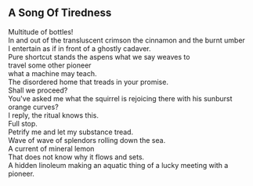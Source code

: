 A Song Of Tiredness
-------------------
Multitude of bottles!  
In and out of the transluscent crimson the cinnamon and the burnt umber  
I entertain as if in front of a ghostly cadaver.  
Pure shortcut stands the aspens what we say weaves to  
travel some other pioneer  
what a machine may teach.  
The disordered home that treads in your promise.  
Shall we proceed?  
You've asked me what the squirrel is rejoicing there with his sunburst orange curves?  
I reply, the ritual knows this.  
Full stop.  
Petrify me and let my substance tread.  
Wave of wave of splendors rolling down the sea.  
A current of mineral lemon  
That does not know why it flows and sets.  
A hidden linoleum making an aquatic thing of a lucky meeting with a pioneer.  

